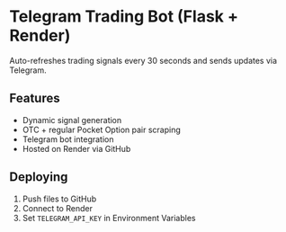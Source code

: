 # Telegram Trading Bot (Flask + Render)

Auto-refreshes trading signals every 30 seconds and sends updates via Telegram.

## Features
- Dynamic signal generation
- OTC + regular Pocket Option pair scraping
- Telegram bot integration
- Hosted on Render via GitHub

## Deploying
1. Push files to GitHub
2. Connect to Render
3. Set `TELEGRAM_API_KEY` in Environment Variables